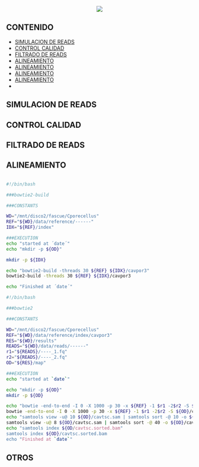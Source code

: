 <p align="center" width="100%">
    <img src="https://www.researchgate.net/profile/Victoria-Dominguez-Del-Angel/publication/322946559/figure/fig2/AS:590843312361473@1517879431449/General-steps-in-a-genome-assembly-workflow-Input-and-output-data-are-indicated-for-each.png">
</p>

## CONTENIDO

- [SIMULACION DE READS](#simulacion-de-reads)
- [CONTROL CALIDAD](#control-calidad)
- [FILTRADO DE READS](#filtrado-de-reads)
- [ALINEAMIENTO](#alineamiento)
- [ALINEAMIENTO](#)
- [ALINEAMIENTO](#)
- [ALINEAMIENTO](#)
- 
## SIMULACION DE READS

## CONTROL CALIDAD

## FILTRADO DE READS

## ALINEAMIENTO

```bash

#!/bin/bash

###bowtie2-build 

###CONSTANTS

WD="/mnt/disco2/fascue/Cporecellus"
REF="${WD}/data/reference/------"
IDX="${REF}/index"

###EXECUTION
echo "started at ´date´"
echo "mkdir -p ${OD}"

mkdir -p ${IDX}

echo "bowtie2-build -threads 30 ${REF} ${IDX}/cavpor3"
bowtie2-build -threads 30 ${REF} ${IDX}/cavpor3

echo "Finished at ´date´"

```

```bash
#!/bin/bash

###bowtie2

###CONSTANTS

WD="/mnt/disco2/fascue/Cporecellus"
REF="${WD}/data/reference/index/cavpor3"
RES="${WD}/results"
READS="${WD}/data/reads/------"
r1="${READS}/----_1.fq"
r2="${READS}/----_2.fq"
OD="${RES}/map"

###EXECUTION
echo "started at `date`"

echo "mkdir -p ${OD}"
mkdir -p ${OD}

echo "bowtie -end-to-end -I 0 -X 1000 -p 30 -x ${REF} -1 $r1 -2$r2 -S ${OD}/cavtsc.sam"
bowtie -end-to-end -I 0 -X 1000 -p 30 -x ${REF} -1 $r1 -2$r2 -S ${OD}/cavtsc.sam
echo "samtools view -u@ 10 ${OD}/cavtsc.sam | samtools sort -@ 10 -o ${OD}/cavtsc.sorted.bam -"
samtools view -u@ 8 ${OD}/cavtsc.sam | samtools sort -@ 40 -o ${OD}/cavtsc.sorted.bam -
echo "samtools index ${OD/cavtsc.sorted.bam"
samtools index ${OD}/cavtsc.sorted.bam
echo "Finished at `date`"
```

## OTROS
